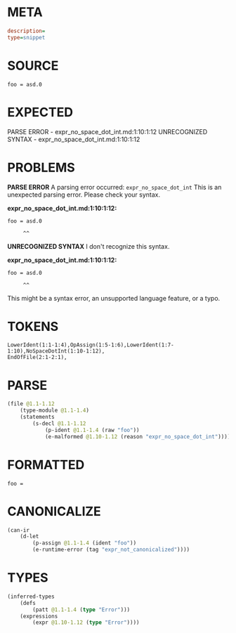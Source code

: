# META
~~~ini
description=
type=snippet
~~~
# SOURCE
~~~roc
foo = asd.0
~~~
# EXPECTED
PARSE ERROR - expr_no_space_dot_int.md:1:10:1:12
UNRECOGNIZED SYNTAX - expr_no_space_dot_int.md:1:10:1:12
# PROBLEMS
**PARSE ERROR**
A parsing error occurred: `expr_no_space_dot_int`
This is an unexpected parsing error. Please check your syntax.

**expr_no_space_dot_int.md:1:10:1:12:**
```roc
foo = asd.0
```
         ^^


**UNRECOGNIZED SYNTAX**
I don't recognize this syntax.

**expr_no_space_dot_int.md:1:10:1:12:**
```roc
foo = asd.0
```
         ^^

This might be a syntax error, an unsupported language feature, or a typo.

# TOKENS
~~~zig
LowerIdent(1:1-1:4),OpAssign(1:5-1:6),LowerIdent(1:7-1:10),NoSpaceDotInt(1:10-1:12),
EndOfFile(2:1-2:1),
~~~
# PARSE
~~~clojure
(file @1.1-1.12
	(type-module @1.1-1.4)
	(statements
		(s-decl @1.1-1.12
			(p-ident @1.1-1.4 (raw "foo"))
			(e-malformed @1.10-1.12 (reason "expr_no_space_dot_int")))))
~~~
# FORMATTED
~~~roc
foo = 
~~~
# CANONICALIZE
~~~clojure
(can-ir
	(d-let
		(p-assign @1.1-1.4 (ident "foo"))
		(e-runtime-error (tag "expr_not_canonicalized"))))
~~~
# TYPES
~~~clojure
(inferred-types
	(defs
		(patt @1.1-1.4 (type "Error")))
	(expressions
		(expr @1.10-1.12 (type "Error"))))
~~~
